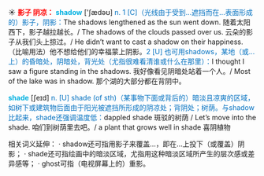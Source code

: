 ☀ <font color="red">**影子 阴凉：**</font>
<font color="sky blue">**shadow**</font> ['ʃædəʊ] 
<font color="#0070c0">n. 1 [C]（光线由于受到…遮挡而在…表面形成的）影子，阴影：</font>The shadows lengthened as the sun went down. 随着太阳西下，影子越拉越长。/ The shadows of the clouds passed over us. 云朵的影子从我们头上掠过。/ He didn’t want to cast a shadow on their happiness.（比喻用法）他不想给他们的幸福蒙上阴影。<font color="#0070c0">2 [U] 也可用shadows，某地（或…上）的昏暗处，阴暗处，背光处（尤指很难看清谁或什么在那里）：</font>I thought I saw a figure standing in the shadows. 我好像看见阴暗处站着一个人。/ Most of the lake was in shadow. 那个湖的大部分都在背阴中。

<font color="sky blue">**shade**</font> [ʃeɪd] 
<font color="#0070c0">n. [U] shade (of sth)（某事物下面或背后的）暗淡且凉爽的区域，如树下或建筑物后面由于阳光被遮挡所形成的阴凉处；背阴处；树荫。与shadow比起来，shade还强调温度低：</font>dappled shade 斑驳的树荫 / Let’s move into the shade. 咱们到树荫里去吧。/ a plant that grows well in shade 喜阴植物 

相关词义延伸：
· shadow还可指用影子来覆盖…，即在…上投下（或覆盖）阴影；
· shade还可指绘画中的暗淡区域，尤指用这种暗淡区域所产生的层次感或差异感等；
· ghost可指（电视屏幕上的）重影。